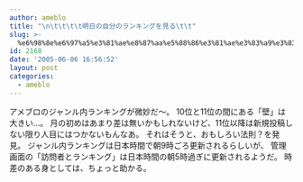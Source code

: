 ```yaml
---
author: ameblo
title: "\n\t\t\t\t明日の自分のランキングを見る\t\t"
slug: >-
  %e6%98%8e%e6%97%a5%e3%81%ae%e8%87%aa%e5%88%86%e3%81%ae%e3%83%a9%e3%83%b3%e3%82%ad%e3%83%b3%e3%82%b0%e3%82%92%e8%a6%8b%e3%82%8b
id: 2168
date: '2005-06-06 16:56:52'
layout: post
categories:
  - ameblo
---
```


アメブロのジャンル内ランキングが微妙だ～。 10位と11位の間にある「壁」は大きい…。 月の初めはあまり差は無いかもしれないけど、11位以降は新規投稿しない限り人目にはつかないもんなあ。 それはそうと、おもしろい法則？を発見。 ジャンル内ランキングは日本時間で朝9時ごろ更新されるらしいが、 管理画面の「訪問者とランキング」は日本時間の朝5時過ぎに更新されるようだ。 時差のある身としては、ちょっと助かる。
